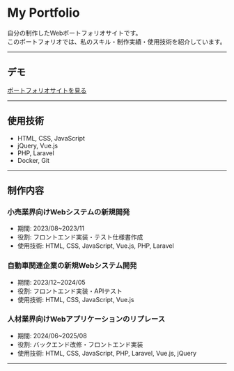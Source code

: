 # My Portfolio

自分の制作したWebポートフォリオサイトです。  
このポートフォリオでは、私のスキル・制作実績・使用技術を紹介しています。

---

## デモ


[ポートフォリオサイトを見る](https://hideoda.github.io/Portfolio/portfolio/)

---

## 使用技術

- HTML, CSS, JavaScript
- jQuery, Vue.js
- PHP, Laravel
- Docker, Git

---

## 制作内容

### 小売業界向けWebシステムの新規開発
- 期間: 2023/08~2023/11
- 役割: フロントエンド実装・テスト仕様書作成
- 使用技術: HTML, CSS, JavaScript, Vue.js, PHP, Laravel

### 自動車関連企業の新規Webシステム開発
- 期間: 2023/12~2024/05
- 役割: フロントエンド実装・APIテスト
- 使用技術: HTML, CSS, JavaScript, Vue.js

### 人材業界向けWebアプリケーションのリプレース
- 期間: 2024/06~2025/08
- 役割: バックエンド改修・フロントエンド実装
- 使用技術: HTML, CSS, JavaScript, PHP, Laravel, Vue.js, jQuery

---
